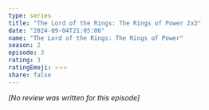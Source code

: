 ```yaml
---
type: series
title: "The Lord of the Rings: The Rings of Power 2x3"
date: "2024-09-04T21:05:06"
name: "The Lord of the Rings: The Rings of Power"
season: 2
episode: 3
rating: 3
ratingEmoji: ⭐️⭐️⭐️
share: false
---
```


_[No review was written for this episode]_
